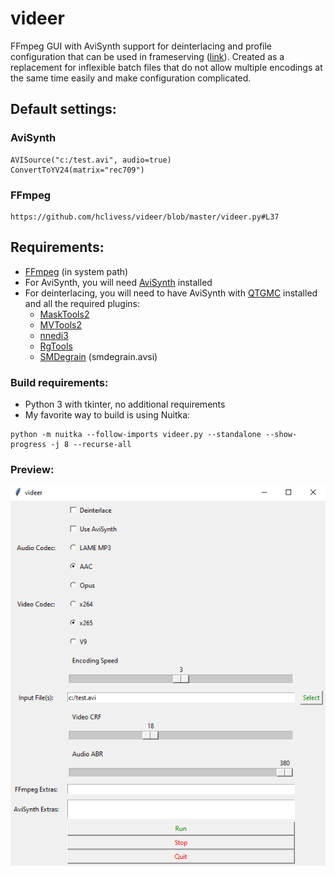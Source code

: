 # videer
FFmpeg GUI with AviSynth support for deinterlacing and profile configuration that can be used in frameserving ([link](https://github.com/satishsampath/frame-server)). Created as a replacement for inflexible batch files that do not allow multiple encodings at the same time easily and make configuration complicated.

## Default settings:

### AviSynth
```
AVISource("c:/test.avi", audio=true)
ConvertToYV24(matrix="rec709")
```

### FFmpeg
```
https://github.com/hclivess/videer/blob/master/videer.py#L37
```

## Requirements:
- [FFmpeg](https://ffmpeg.org/) (in system path)
- For AviSynth, you will need [AviSynth](http://avisynth.nl/index.php/Main_Page) installed
- For deinterlacing, you will need to have AviSynth with [QTGMC](http://forum.doom9.org/attachment.php?attachmentid=16264&d=1521180781) installed and all the required plugins:
    - [MaskTools2](https://github.com/pinterf/masktools/releases/download/2.2.18/masktools2-v2.2.18.7z)
    - [MVTools2](https://github.com/pinterf/mvtools/releases/download/2.7.41/mvtools-2.7.41-with-depans.7z)
    - [nnedi3](https://github.com/jpsdr/NNEDI3/releases/download/0.9.4.53/NNEDI3_v0_9_4_53.7z)
    - [RgTools](https://github.com/pinterf/RgTools/releases/download/0.98/RgTools-0.98.7z)
    - [SMDegrain](https://pastebin.com/u1xsPLwK) (smdegrain.avsi)

### Build requirements:
- Python 3 with tkinter, no additional requirements
- My favorite way to build is using Nuitka:
```
python -m nuitka --follow-imports videer.py --standalone --show-progress -j 8 --recurse-all
```

### Preview:    
![thumb](thumb.png)
